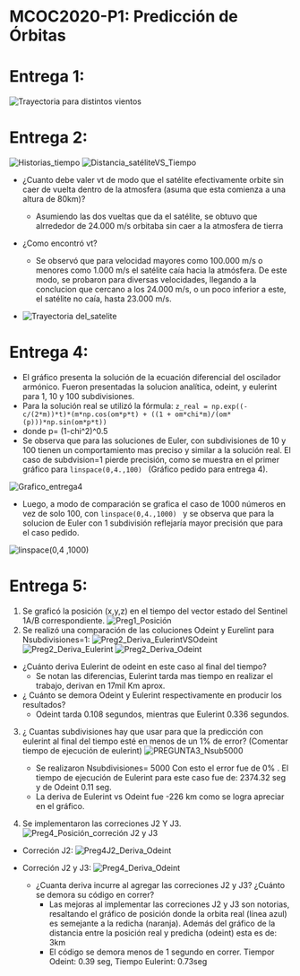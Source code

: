 # MCOC2020-P1: Predicción de Órbitas
# Entrega 1:

![Trayectoria para distintos vientos](https://user-images.githubusercontent.com/69210578/91094449-c9fb6e80-e628-11ea-976b-0585eb8ecd6a.png)
# Entrega 2: 
![Historias_tiempo](https://user-images.githubusercontent.com/69210578/91517269-650b7700-e8bb-11ea-9058-042baab5d821.png)
![Distancia_satéliteVS_Tiempo](https://user-images.githubusercontent.com/69210578/91517319-7b193780-e8bb-11ea-8dc3-34ba77961500.png)
* ¿Cuanto debe valer vt de modo que el satélite efectivamente orbite sin caer de vuelta dentro de la atmosfera (asuma que esta comienza a una altura de 80km)?
  * Asumiendo las dos vueltas que da el satélite, se obtuvo que alrrededor de 24.000 m/s orbitaba sin caer a la atmosfera de tierra

* ¿Como encontró vt?
  * Se observó que para velocidad mayores como 100.000 m/s o menores como 1.000 m/s el satélite caía hacia la atmósfera.
De este modo, se probaron para diversas velocidades, llegando a la conclucion que cercano a los 24.000 m/s, o  un poco inferior a este, el satélite no caía, hasta 23.000 m/s.

* ![Trayectoria del_satelite](https://user-images.githubusercontent.com/69210578/91518124-748bbf80-e8bd-11ea-91fb-d8f4561cd1fe.png)



# Entrega 4:
* El gráfico presenta la solución de la ecuación diferencial del oscilador armónico. Fueron presentadas la solucion analítica, odeint, y eulerint para 1, 10 y 100 subdivisiones.   
* Para la solución real se utilizó la fórmula:  ``` z_real = np.exp((-c/(2*m))*t)*(m*np.cos(om*p*t) + ((1 + om*chi*m)/(om*(p)))*np.sin(om*p*t)) ``` 
* donde p= (1-chi^2)^0.5
* Se observa que para las soluciones de Euler, con subdivisiones de 10 y 100 tienen un comportamiento mas preciso y similar a la solución real. El caso de subdvision=1 pierde precisión, como se muestra en el primer gráfico para ```linspace(0,4.,100) ``` (Gráfico pedido para entrega 4).

![Grafico_entrega4](https://user-images.githubusercontent.com/69210578/91870194-bf526200-ec44-11ea-9457-a38d91a37073.png)

* Luego, a modo de comparación se grafica el caso de 1000 números en vez de solo 100, con ```linspace(0,4.,1000) ```  y se observa que para la solucion de Euler con 1 subdivisión reflejaría mayor precisión que para el caso pedido.

![linspace(0,4 ,1000)](https://user-images.githubusercontent.com/69210578/91870228-c8433380-ec44-11ea-95de-624141c1ef9f.png)


# Entrega 5:
1. Se graficó la posición (x,y,z) en el tiempo del vector estado del Sentinel 1A/B correspondiente.
  ![Preg1_Posición](https://user-images.githubusercontent.com/69210578/92346643-bbd73480-f0a3-11ea-8369-d08ef5d1a811.png)
2. Se realizó una comparación de las coluciones Odeint y Eurelint para Nsubdivisiones=1:
![Preg2_Deriva_EulerintVSOdeint](https://user-images.githubusercontent.com/69210578/92346654-c2fe4280-f0a3-11ea-83b1-17aaa70540ea.png)
  ![Preg2_Deriva_Eulerint](https://user-images.githubusercontent.com/69210578/92346650-c1cd1580-f0a3-11ea-8815-ccab743cdefd.png)
![Preg2_Deriva_Odeint](https://user-images.githubusercontent.com/69210578/92346657-c5609c80-f0a3-11ea-9d2a-6098c987679e.png) 

  * ¿Cuánto deriva Eulerint de odeint en este caso al final del tiempo?
    *  Se notan las diferencias, Eulerint tarda mas tiempo en realizar el trabajo, derivan en 17mil Km aprox.
  * ¿ Cuánto se demora Odeint y Eulerint respectivamente en producir los resultados?
    * Odeint tarda 0.108 segundos, mientras que Eulerint 0.336 segundos.

3. ¿ Cuantas subdivisiones hay que usar para que la predicción con eulerint al final del tiempo esté en menos de un 1% de error? (Comentar tiempo de ejecución de eulerint)
 ![PREGUNTA3_Nsub5000](https://user-images.githubusercontent.com/69210578/92347230-ceeb0400-f0a5-11ea-912f-cf0e8626445a.png)
 
   * Se realizaron Nsubdivisiones= 5000 Con esto el error fue de 0% . El tiempo de ejecución de Eulerint para este caso fue de: 2374.32 seg  y de Odeint 0.11 seg.
   * La deriva de Eulerint vs Odeint fue -226 km como se logra apreciar en el gráfico.
 

4. Se implementaron las correciones J2 Y J3. 
  ![Preg4_Posición_correción J2 y J3](https://user-images.githubusercontent.com/69210578/92346782-356f2280-f0a4-11ea-9c2e-c9433fdc357a.png)
  * Correción J2:
![Preg4J2_Deriva_Odeint](https://user-images.githubusercontent.com/69210578/92347067-2a68c200-f0a5-11ea-9888-83744243e1fd.png)
* Correción J2 y J3:
![Preg4_Deriva_Odeint](https://user-images.githubusercontent.com/69210578/92347072-2c328580-f0a5-11ea-9e04-3725c0c58108.png)

  * ¿Cuanta deriva incurre al agregar las correciones J2 y J3? ¿Cuánto se demora su código en correr?
    * Las mejoras al implementar las correciones J2 y J3 son notorias, resaltando el gráfico de posición donde la orbita real (línea azul) es semejante a la redicha (naranja). Además del gráfico de la distancia entre la posición real y predicha (odeint)  esta es de: 3km
    * El código se demora menos de 1 segundo en correr. Tiempor Odeint: 0.39 seg, Tiempo Eulerint: 0.73seg




